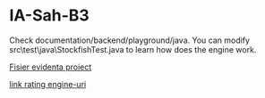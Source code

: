 # IA-Sah-B3

Check documentation/backend/playground/java. You can modify src\test\java\StockfishTest.java to learn how does the engine work.

[Fisier evidenta proiect](https://docs.google.com/spreadsheets/d/1PeG_-cfxD1DRgvMAhHhveKKxcDDJB5QuhBnaml4ovo0/edit?fbclid=IwAR0N7VTOk40jyW4weGKd1aTWipFbt6b03YnkalhFPihCM5gCbmWM_HF7rpc#gid=0)

[link rating engine-uri](http://www.computerchess.org.uk/ccrl/404/)
